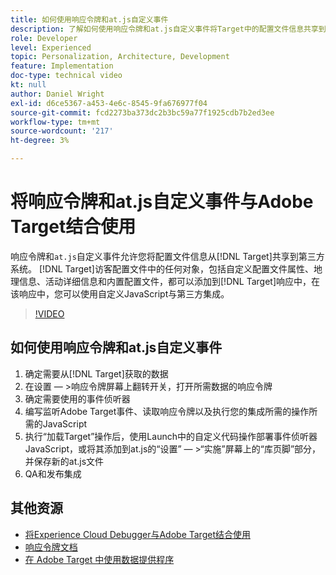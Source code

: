 ```yaml
---
title: 如何使用响应令牌和at.js自定义事件
description: 了解如何使用响应令牌和at.js自定义事件将Target中的配置文件信息共享到第三方系统。
role: Developer
level: Experienced
topic: Personalization, Architecture, Development
feature: Implementation
doc-type: technical video
kt: null
author: Daniel Wright
exl-id: d6ce5367-a453-4e6c-8545-9fa676977f04
source-git-commit: fcd2273ba373dc2b3bc59a77f1925cdb7b2ed3ee
workflow-type: tm+mt
source-wordcount: '217'
ht-degree: 3%

---
```


# 将响应令牌和at.js自定义事件与Adobe Target结合使用

响应令牌和`at.js`自定义事件允许您将配置文件信息从[!DNL Target]共享到第三方系统。 [!DNL Target]访客配置文件中的任何对象，包括自定义配置文件属性、地理信息、活动详细信息和内置配置文件，都可以添加到[!DNL Target]响应中，在该响应中，您可以使用自定义JavaScript与第三方集成。

>[!VIDEO](https://video.tv.adobe.com/v/23253/?quality=12)

## 如何使用响应令牌和at.js自定义事件

1. 确定需要从[!DNL Target]获取的数据
1. 在设置 — >响应令牌屏幕上翻转开关，打开所需数据的响应令牌
1. 确定需要使用的事件侦听器
1. 编写监听Adobe Target事件、读取响应令牌以及执行您的集成所需的操作所需的JavaScript
1. 执行“加载Target”操作后，使用Launch中的自定义代码操作部署事件侦听器JavaScript，或将其添加到at.js的“设置” — >“实施”屏幕上的“库页脚”部分，并保存新的at.js文件
1. QA和发布集成

## 其他资源

* [将Experience Cloud Debugger与Adobe Target结合使用](../troubleshooting/troubleshoot-with-the-experience-cloud-debugger.md)
* [响应令牌文档](https://experienceleague.adobe.com/docs/target/using/administer/response-tokens.html?lang=en)
* [在 Adobe Target 中使用数据提供程序](use-data-providers-to-integrate-third-party-data.md)
